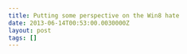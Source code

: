 ```yaml
---
title: Putting some perspective on the Win8 hate
date: 2013-06-14T00:53:00.0030000Z
layout: post
tags: []
---
```


